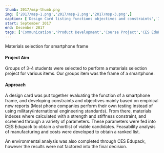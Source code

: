 ```yaml
---
thumb: 2017/msp-thumb.png
img: ['2017/msp-1.png','2017/msp-2.png','2017/msp-3.png',]
caption: ['Design Card listing functions objectives and constraints','Intepretation of Ashby plot','Enivornmental lifecycle analysis','Teamwork','Leadership']
start: September 2017
end: December 2017
tags: ['Communication','Product Development','Course Project','CES EduPack']
---
```


Materials selection for smartphone frame

<!-- more -->

#### Project Aim

Groups of 3-4 students were selected to perform a materials selection project for various items. Our groups item was the frame of a smartphone.

#### Approach

A design card was put together evaluating the function of a smartphone frame, and developing constraints and objectives mainly based on empirical new reports (Most phone companies perform their own testing instead of using military/international engineering standards). From there, materials indexes where calculated with a strength and stiffness constraint, and screened through a variety of parameters. These parameters were fed into CES Edupack to obtain a shortlist of viable candidates. Feasability analysis of manufacturing and costs were developed to obtain a ranked list.

An environmental analysis was also completed through CES Edupack, however the results were not factored into the final decision. 